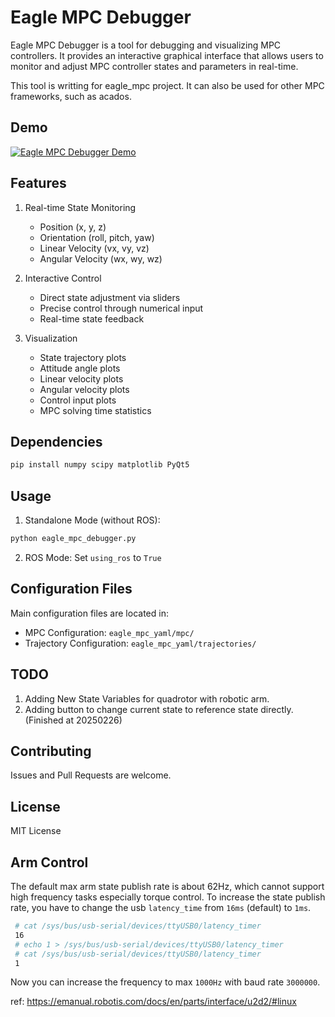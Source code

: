 # Eagle MPC Debugger

Eagle MPC Debugger is a tool for debugging and visualizing MPC controllers. It provides an interactive graphical interface that allows users to monitor and adjust MPC controller states and parameters in real-time.

This tool is writting for eagle_mpc project. It can also be used for other MPC frameworks, such as acados.

## Demo

[![Eagle MPC Debugger Demo](https://img.youtube.com/vi/ga8kUAdP3Mg/maxresdefault.jpg)](https://www.youtube.com/watch?v=ga8kUAdP3Mg)

## Features

1. Real-time State Monitoring

   - Position (x, y, z)
   - Orientation (roll, pitch, yaw)
   - Linear Velocity (vx, vy, vz)
   - Angular Velocity (wx, wy, wz)
2. Interactive Control

   - Direct state adjustment via sliders
   - Precise control through numerical input
   - Real-time state feedback
3. Visualization

   - State trajectory plots
   - Attitude angle plots
   - Linear velocity plots
   - Angular velocity plots
   - Control input plots
   - MPC solving time statistics

## Dependencies

```bash
pip install numpy scipy matplotlib PyQt5
```

## Usage

1. Standalone Mode (without ROS):

```bash
python eagle_mpc_debugger.py
```

2. ROS Mode:
   Set `using_ros` to `True`

## Configuration Files

Main configuration files are located in:

- MPC Configuration: `eagle_mpc_yaml/mpc/`
- Trajectory Configuration: `eagle_mpc_yaml/trajectories/`

## TODO

1. Adding New State Variables for quadrotor with robotic arm.
2. Adding button to change current state to reference state directly. (Finished at 20250226)

## Contributing

Issues and Pull Requests are welcome.

## License

MIT License

## Arm Control

The default max arm state publish rate is about 62Hz, which cannot support high frequency tasks especially torque control. To increase the state publish rate, you have to change the usb `latency_time` from `16ms` (default) to `1ms`.

```bash
 # cat /sys/bus/usb-serial/devices/ttyUSB0/latency_timer
 16
 # echo 1 > /sys/bus/usb-serial/devices/ttyUSB0/latency_timer
 # cat /sys/bus/usb-serial/devices/ttyUSB0/latency_timer
 1
```

Now you can increase the frequency to max `1000Hz` with baud rate `3000000`.

ref: https://emanual.robotis.com/docs/en/parts/interface/u2d2/#linux
